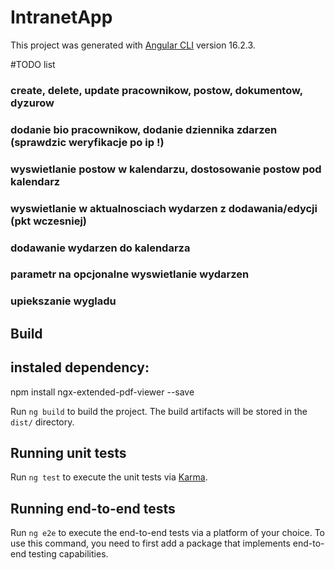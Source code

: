 # IntranetApp

This project was generated with [Angular CLI](https://github.com/angular/angular-cli) version 16.2.3.

#TODO list
### create, delete, update pracownikow, postow, dokumentow, dyzurow
### dodanie bio pracownikow, dodanie dziennika zdarzen (sprawdzic weryfikacje po ip !)
### wyswietlanie postow w kalendarzu, dostosowanie postow pod kalendarz
### wyswietlanie w aktualnosciach wydarzen z dodawania/edycji (pkt wczesniej)
### dodawanie wydarzen do kalendarza
### parametr na opcjonalne wyswietlanie wydarzen
### upiekszanie wygladu

## Build
## instaled dependency:
npm install ngx-extended-pdf-viewer --save


Run `ng build` to build the project. The build artifacts will be stored in the `dist/` directory.

## Running unit tests

Run `ng test` to execute the unit tests via [Karma](https://karma-runner.github.io).

## Running end-to-end tests

Run `ng e2e` to execute the end-to-end tests via a platform of your choice. To use this command, you need to first add a package that implements end-to-end testing capabilities.

